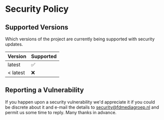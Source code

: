 # Security Policy

## Supported Versions

Which versions of the project are currently being supported with security updates.

| Version  | Supported          |
| -------- | ------------------ |
| latest   | :white_check_mark: |
| < latest | :x:                |

## Reporting a Vulnerability

If you happen upon a security vulnerability we'd appreciate it if you could be discrete about it and e-mail the details to security@fdmediagroep.nl and permit us some time to reply.
Many thanks in advance.

